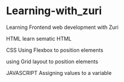# Learning-with_zuri
Learning Frontend web development with Zuri

HTML
learn sematic HTML

CSS
Using Flexbox to position elements

using Grid layout to position elements

JAVASCRIPT
Assigning values to a variable
